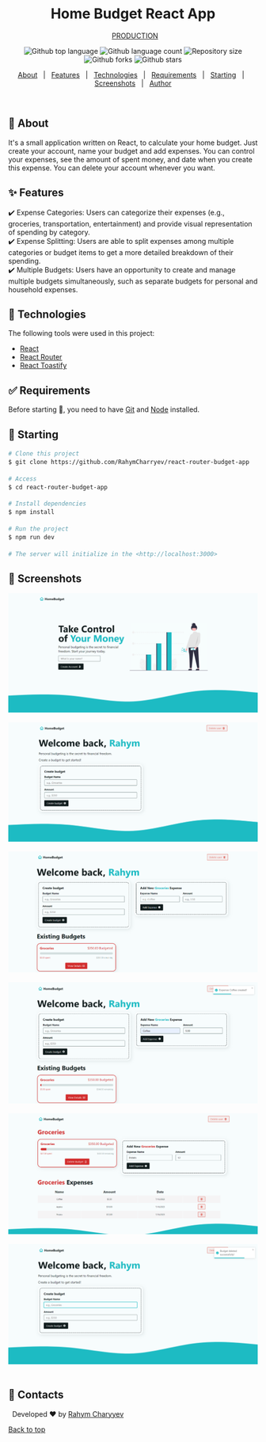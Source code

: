 <h1 align="center" id="top">Home Budget React App</h1>

<div align="center" >
&#xa0;
<a href="https://reactrouterbudgetapp.netlify.app">PRODUCTION</a>
</div>

<p align="center">
  <img alt="Github top language" src="https://img.shields.io/github/languages/top/RahymCharyyev/react-router-budget-app?color=56BEB8">

  <img alt="Github language count" src="https://img.shields.io/github/languages/count/RahymCharyyev/react-router-budget-app?color=56BEB8">

  <img alt="Repository size" src="https://img.shields.io/github/repo-size/RahymCharyyev/react-router-budget-app?color=56BEB8">

  <img alt="Github forks" src="https://img.shields.io/github/forks/RahymCharyyev/react-router-budget-app?color=56BEB8" />

  <img alt="Github stars" src="https://img.shields.io/github/stars/RahymCharyyev/react-router-budget-app?color=56BEB8" />

</p>

<!-- Status -->

<!-- <h4 align="center">
	🚧  React Router Budget App 🚀 Under construction...  🚧
</h4>

<hr> -->

<p align="center">
  <a href="#dart-about">About</a> &#xa0; | &#xa0; 
  <a href="#sparkles-features">Features</a> &#xa0; | &#xa0;
  <a href="#rocket-technologies">Technologies</a> &#xa0; | &#xa0;
  <a href="#white_check_mark-requirements">Requirements</a> &#xa0; | &#xa0;
  <a href="#checkered_flag-starting">Starting</a> &#xa0; | &#xa0;
  <a href="#memo-screenshots">Screenshots</a> &#xa0; | &#xa0;
  <a href="#memo-contacts">Author</a>
</p>

<br>

## :dart: About

It's a small application written on React, to calculate your home budget. Just create your account, name your budget and add expenses. You can control your expenses, see the amount of spent money, and date when you create this expense. You can delete your account whenever you want.

## :sparkles: Features

:heavy_check_mark: Expense Categories: Users can categorize their expenses (e.g., groceries, transportation, entertainment) and provide visual representation of spending by category.\
:heavy_check_mark: Expense Splitting: Users are able to split expenses among multiple categories or budget items to get a more detailed breakdown of their spending.\
:heavy_check_mark: Multiple Budgets: Users have an opportunity to create and manage multiple budgets simultaneously, such as separate budgets for personal and household expenses.

## :rocket: Technologies

The following tools were used in this project:

- [React](https://reactjs.org/)
- [React Router](https://reactrouter.com/en/main)
- [React Toastify](https://fkhadra.github.io/react-toastify/introduction/)

## :white_check_mark: Requirements

Before starting :checkered_flag:, you need to have [Git](https://git-scm.com) and [Node](https://nodejs.org/en/) installed.

## :checkered_flag: Starting

```bash
# Clone this project
$ git clone https://github.com/RahymCharryev/react-router-budget-app

# Access
$ cd react-router-budget-app

# Install dependencies
$ npm install

# Run the project
$ npm run dev

# The server will initialize in the <http://localhost:3000>
```

## :memo: Screenshots

![Alt text](1.png)
&#xa0;
![Alt text](2.png)
&#xa0;
![Alt text](3.png)
&#xa0;
![Alt text](4.png)
&#xa0;
![Alt text](5.png)
&#xa0;
![Alt text](6.png)
&#xa0;

## :memo: Contacts

&#xa0;
Developed :heart: by <a href="https://github.com/RahymCharyyev" target="_blank">Rahym Charyyev</a>

<a href="#top">Back to top</a>
